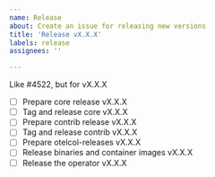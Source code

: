 ```yaml
---
name: Release
about: Create an issue for releasing new versions
title: 'Release vX.X.X'
labels: release
assignees: ''

---
```


Like #4522, but for vX.X.X

- [ ] Prepare core release vX.X.X
- [ ] Tag and release core vX.X.X
- [ ] Prepare contrib release vX.X.X
- [ ] Tag and release contrib vX.X.X
- [ ] Prepare otelcol-releases vX.X.X
- [ ] Release binaries and container images vX.X.X
- [ ] Release the operator vX.X.X